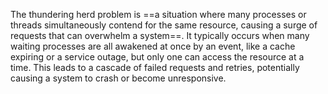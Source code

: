 The thundering herd problem is ==a situation where many processes or threads simultaneously contend for the same resource, causing a surge of requests that can overwhelm a system==. It typically occurs when many waiting processes are all awakened at once by an event, like a cache expiring or a service outage, but only one can access the resource at a time. This leads to a cascade of failed requests and retries, potentially causing a system to crash or become unresponsive.